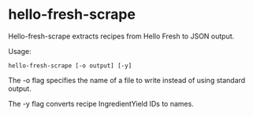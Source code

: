# hello-fresh-scrape

Hello-fresh-scrape extracts recipes from Hello Fresh to JSON output.

Usage:

	hello-fresh-scrape [-o output] [-y]

The -o flag specifies the name of a file to write instead of using standard output.

The -y flag converts recipe IngredientYield IDs to names.
